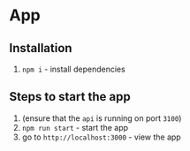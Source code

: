 # App

## Installation
1. `npm i` - install dependencies

## Steps to start the app
1. (ensure that the `api` is running on port `3100`)
1. `npm run start` - start the app
1. go to `http://localhost:3000` - view the app
